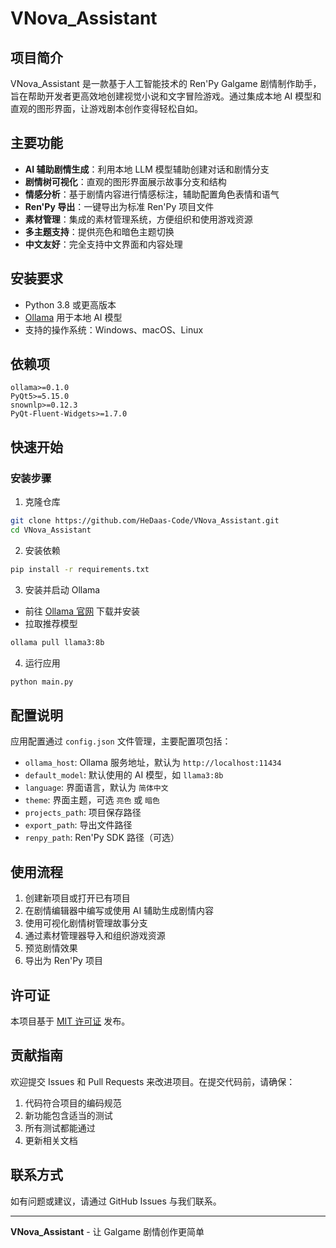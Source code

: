 # VNova_Assistant

## 项目简介

VNova_Assistant 是一款基于人工智能技术的 Ren'Py Galgame 剧情制作助手，旨在帮助开发者更高效地创建视觉小说和文字冒险游戏。通过集成本地 AI 模型和直观的图形界面，让游戏剧本创作变得轻松自如。

## 主要功能

- **AI 辅助剧情生成**：利用本地 LLM 模型辅助创建对话和剧情分支
- **剧情树可视化**：直观的图形界面展示故事分支和结构
- **情感分析**：基于剧情内容进行情感标注，辅助配置角色表情和语气
- **Ren'Py 导出**：一键导出为标准 Ren'Py 项目文件
- **素材管理**：集成的素材管理系统，方便组织和使用游戏资源
- **多主题支持**：提供亮色和暗色主题切换
- **中文友好**：完全支持中文界面和内容处理

## 安装要求

- Python 3.8 或更高版本
- [Ollama](https://ollama.ai/) 用于本地 AI 模型
- 支持的操作系统：Windows、macOS、Linux

## 依赖项

```
ollama>=0.1.0
PyQt5>=5.15.0
snownlp>=0.12.3
PyQt-Fluent-Widgets>=1.7.0
```

## 快速开始

### 安装步骤

1. 克隆仓库
```bash
git clone https://github.com/HeDaas-Code/VNova_Assistant.git
cd VNova_Assistant
```

2. 安装依赖
```bash
pip install -r requirements.txt
```

3. 安装并启动 Ollama
- 前往 [Ollama 官网](https://ollama.ai/) 下载并安装
- 拉取推荐模型
```bash
ollama pull llama3:8b
```

4. 运行应用
```bash
python main.py
```

## 配置说明

应用配置通过 `config.json` 文件管理，主要配置项包括：

- `ollama_host`: Ollama 服务地址，默认为 `http://localhost:11434`
- `default_model`: 默认使用的 AI 模型，如 `llama3:8b`
- `language`: 界面语言，默认为 `简体中文`
- `theme`: 界面主题，可选 `亮色` 或 `暗色`
- `projects_path`: 项目保存路径
- `export_path`: 导出文件路径
- `renpy_path`: Ren'Py SDK 路径（可选）

## 使用流程

1. 创建新项目或打开已有项目
2. 在剧情编辑器中编写或使用 AI 辅助生成剧情内容
3. 使用可视化剧情树管理故事分支
4. 通过素材管理器导入和组织游戏资源
5. 预览剧情效果
6. 导出为 Ren'Py 项目

## 许可证

本项目基于 [MIT 许可证](LICENSE) 发布。

## 贡献指南

欢迎提交 Issues 和 Pull Requests 来改进项目。在提交代码前，请确保：

1. 代码符合项目的编码规范
2. 新功能包含适当的测试
3. 所有测试都能通过
4. 更新相关文档

## 联系方式

如有问题或建议，请通过 GitHub Issues 与我们联系。

---

**VNova_Assistant** - 让 Galgame 剧情创作更简单
